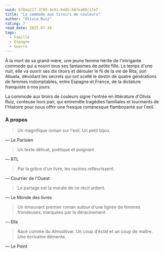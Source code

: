 ```yaml
---
uuid: 678ea217-3749-4e91-9d45-687ea08c1fe7
title: "La commode aux tiroirs de couleurs"
author: "Olivia Ruiz"
rating: 7
read_date: 2025-07-18
tags:
  - Famille
  - Espagne
  - Guerre
---
```


À la mort de sa grand-mère, une jeune femme hérite de l'intrigante commode qui a nourri tous ses fantasmes de petite fille. Le temps d'une nuit, elle va ouvrir ses dix tiroirs et dérouler le fil de la vie de Rita, son Abuela, dévoilant les secrets qui ont scellé le destin de quatre générations de femmes indomptables, entre Espagne et France, de la dictature franquiste à nos jours.

La commode aux tiroirs de couleurs signe l'entrée en littérature d'Olivia Ruiz, conteuse hors pair, qui entremêle tragédies familiales et tourments de l'Histoire pour nous offrir une fresque romanesque flamboyante sur l'exil.

### À propos

> Un magnifique roman sur l'exil. Un petit bijou.

— Le Parisien

> Un texte délicat, poétique et poignant.

— RTL

> Par la grâce d'un livre, les racines refleurissent.

— Courrier de l'Ouest

> Le partage est la morale de ce récit ardent.

— Le Monde des livres

> Un émouvant premier roman autour d'une lignée de femmes frondeuses, marquées par le déracinement.

— Elle

> Racé comme du Almodóvar. Un coup d'éclat et un coup de maître. Une écrivaine démente.

— Le Point

